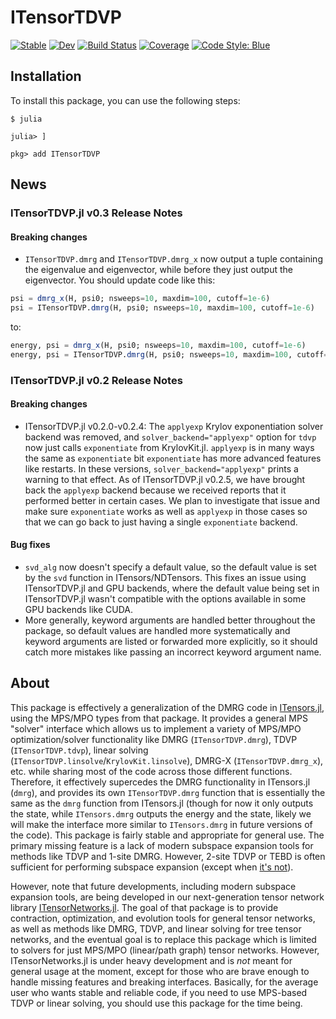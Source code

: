 # ITensorTDVP

[![Stable](https://img.shields.io/badge/docs-stable-blue.svg)](https://mtfishman.github.io/ITensorTDVP.jl/stable)
[![Dev](https://img.shields.io/badge/docs-dev-blue.svg)](https://mtfishman.github.io/ITensorTDVP.jl/dev)
[![Build Status](https://github.com/mtfishman/ITensorTDVP.jl/actions/workflows/CI.yml/badge.svg?branch=main)](https://github.com/mtfishman/ITensorTDVP.jl/actions/workflows/CI.yml?query=branch%3Amain)
[![Coverage](https://codecov.io/gh/mtfishman/ITensorTDVP.jl/branch/main/graph/badge.svg)](https://codecov.io/gh/mtfishman/ITensorTDVP.jl)
[![Code Style: Blue](https://img.shields.io/badge/code%20style-blue-4495d1.svg)](https://github.com/invenia/BlueStyle)

## Installation

To install this package, you can use the following steps:
```
$ julia

julia> ]

pkg> add ITensorTDVP
```

## News

### ITensorTDVP.jl v0.3 Release Notes

#### Breaking changes

- `ITensorTDVP.dmrg` and `ITensorTDVP.dmrg_x` now output a tuple containing the eigenvalue and eigenvector, while before they just output the eigenvector. You should update code like this:
```julia
psi = dmrg_x(H, psi0; nsweeps=10, maxdim=100, cutoff=1e-6)
psi = ITensorTDVP.dmrg(H, psi0; nsweeps=10, maxdim=100, cutoff=1e-6)
```
to:
```julia
energy, psi = dmrg_x(H, psi0; nsweeps=10, maxdim=100, cutoff=1e-6)
energy, psi = ITensorTDVP.dmrg(H, psi0; nsweeps=10, maxdim=100, cutoff=1e-6)
```

### ITensorTDVP.jl v0.2 Release Notes

#### Breaking changes

- ITensorTDVP.jl v0.2.0-v0.2.4: The `applyexp` Krylov exponentiation solver backend was removed, and `solver_backend="applyexp"` option for `tdvp` now just calls `exponentiate` from KrylovKit.jl. `applyexp` is in many ways the same as `exponentiate` bit `exponentiate` has more advanced features like restarts. In these versions, `solver_backend="applyexp"` prints a warning to that effect. As of ITensorTDVP.jl v0.2.5, we have brought back the `applyexp` backend because we received reports that it performed better in certain cases. We plan to investigate that issue and make sure `exponentiate` works as well as `applyexp` in those cases so that we can go back to just having a single `exponentiate` backend.

#### Bug fixes

- `svd_alg` now doesn't specify a default value, so the default value is set by the `svd` function in ITensors/NDTensors. This fixes an issue using ITensorTDVP.jl and GPU backends, where the default value being set in ITensorTDVP.jl wasn't compatible with the options available in some GPU backends like CUDA.
- More generally, keyword arguments are handled better throughout the package, so default values are handled more systematically and keyword arguments are listed or forwarded more explicitly, so it should catch more mistakes like passing an incorrect keyword argument name.

## About

This package is effectively a generalization of the DMRG code in [ITensors.jl](https://github.com/ITensor/ITensors.jl), using the MPS/MPO types from that package. It provides a general MPS "solver" interface which allows us to implement a variety of MPS/MPO optimization/solver functionality like DMRG (`ITensorTDVP.dmrg`), TDVP (`ITensorTDVP.tdvp`), linear solving (`ITensorTDVP.linsolve`/`KrylovKit.linsolve`), DMRG-X (`ITensorTDVP.dmrg_x`), etc. while sharing most of the code across those different functions. Therefore, it effectively supercedes the DMRG functionality in ITensors.jl (`dmrg`), and provides its own `ITensorTDVP.dmrg` function that is essentially the same as the `dmrg` function from ITensors.jl (though for now it only outputs the state, while `ITensors.dmrg` outputs the energy and the state, likely we will make the interface more similar to `ITensors.dmrg` in future versions of the code). This package is fairly stable and appropriate for general use. The primary missing feature is a lack of modern subspace expansion tools for methods like TDVP and 1-site DMRG. However, 2-site TDVP or TEBD is often sufficient for performing subspace expansion (except when [it's not](https://arxiv.org/abs/2005.06104)).

However, note that future developments, including modern subspace expansion tools, are being developed in our next-generation tensor network library [ITensorNetworks.jl](https://github.com/mtfishman/ITensorNetworks.jl). The goal of that package is to provide contraction, optimization, and evolution tools for general tensor networks, as well as methods like DMRG, TDVP, and linear solving for tree tensor networks, and the eventual goal is to replace this package which is limited to solvers for just MPS/MPO (linear/path graph) tensor networks. However, ITensorNetworks.jl is under heavy development and is _not_ meant for general usage at the moment, except for those who are brave enough to handle missing features and breaking interfaces. Basically, for the average user who wants stable and reliable code, if you need to use MPS-based TDVP or linear solving, you should use this package for the time being.
